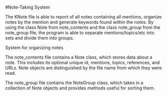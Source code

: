 #Note-Taking System

The KNote file is able to report of all notes containing all mentions, organize notes by the mention and generate keywords found within the notes. By using the class Note from note_contents and the class note_group from the note_group file, the program is able to separate mentions/topics/etc into sets and divide them into groups.

System for organizing notes

The note_contents file contains a Note class, which stores data about a note. This includes its optional unique id, mentions, topics, references, and URLs. Note objects are distinguished by the file name from which they were read.

The note_group file contains the NoteGroup class, which takes in a collection of Note objects and provides methods useful for sorting them.
